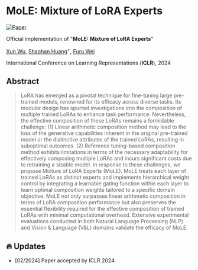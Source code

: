 # MoLE: Mixture of LoRA Experts
[![Paper](https://img.shields.io/badge/cs.CV-Paper-b31b1b?logo=arxiv&logoColor=red)](https://openreview.net/pdf?id=uWvKBCYh4S)


Official implementation of "**MoLE: Mixture of LoRA Experts**"

 [Xun Wu](https://yushuiwx.github.io/), [Shaohan Huang](https://buaahsh.github.io/)<sup>$+$</sup>, [Furu Wei](https://thegenerality.com/)

International Conference on Learning Representations (**ICLR**), 2024

## Abstract
> LoRA has emerged as a pivotal technique for fine-tuning large pre-trained models, renowned for its efficacy across diverse tasks. Its modular design has spurred investigations into the composition of multiple trained LoRAs to enhance task performance. Nevertheless, the effective composition of these LoRAs remains a formidable challenge: (1) Linear arithmetic composition method may lead to the loss of the generative capabilities inherent in the original pre-trained model or the distinctive attributes of the trained LoRAs, resulting in suboptimal outcomes. (2) Reference tuning-based composition method exhibits limitations in terms of the necessary adaptability for effectively composing multiple LoRAs and incurs significant costs due to retraining a sizable model. In response to these challenges, we propose Mixture of LoRA Experts (MoLE). MoLE treats each layer of trained LoRAs as distinct experts and implements hierarchical weight control by integrating a learnable gating function within each layer to learn optimal composition weights tailored to a specific domain objective. MoLE not only surpasses linear arithmetic composition in terms of LoRA composition performance but also preserves the essential flexibility required for the effective composition of trained LoRAs with minimal computational overhead. Extensive experimental evaluations conducted in both Natural Language Processing (NLP) and Vision & Language (V&L) domains validate the efficacy of MoLE.

## :fire: Updates

- [02/2024] Paper accepted by ICLR 2024.
